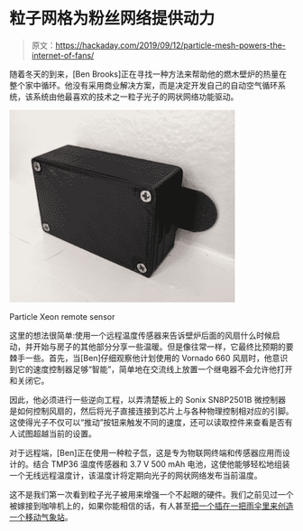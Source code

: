 # 粒子网格为粉丝网络提供动力

> 原文：<https://hackaday.com/2019/09/12/particle-mesh-powers-the-internet-of-fans/>

随着冬天的到来，[Ben Brooks]正在寻找一种方法来帮助他的燃木壁炉的热量在整个家中循环。他没有采用商业解决方案，而是决定开发自己的自动空气循环系统，该系统由他最喜欢的技术之一粒子光子的网状网络功能驱动。

[![](img/627cdcdd8c79f73c728b2b2814a81274.png)](https://hackaday.com/wp-content/uploads/2019/09/photonfan_detail.jpg)

Particle Xeon remote sensor

这里的想法很简单:使用一个远程温度传感器来告诉壁炉后面的风扇什么时候启动，并开始与房子的其他部分分享一些温暖。但是像往常一样，它最终比预期的要棘手一些。首先，当[Ben]仔细观察他计划使用的 Vornado 660 风扇时，他意识到它的速度控制器足够“智能”，简单地在交流线上放置一个继电器不会允许他打开和关闭它。

因此，他必须进行一些逆向工程，以弄清楚板上的 Sonix SN8P2501B 微控制器是如何控制风扇的，然后将光子直接连接到芯片上与各种物理控制相对应的引脚。这使得光子不仅可以“推动”按钮来触发不同的速度，还可以读取控件来查看是否有人试图超越当前的设置。

对于远程端，[Ben]正在使用一种粒子氙，这是专为物联网终端和传感器应用而设计的。结合 TMP36 温度传感器和 3.7 V 500 mAh 电池，这使他能够轻松地组装一个无线远程温度计，该温度计将定期向光子的网状网络发布当前温度。

这不是我们第一次看到粒子光子被用来增强一个不起眼的硬件。我们之前见过一个被嫁接到咖啡机上的，如果你能相信的话，有人甚至[把一个插在一把雨伞里来创造一个移动气象站](https://hackaday.com/2018/12/25/the-umbrella-that-tells-you-the-weather/)。